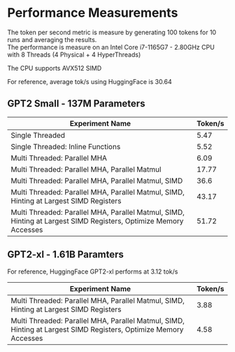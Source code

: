 # Performance Measurements

The token per second metric is measure by generating 100 tokens for 10 runs and averaging the results.  
The performance is measure on an Intel Core i7-1165G7 - 2.80GHz CPU with 8 Threads (4 Physical + 4 HyperThreads)  

The CPU supports AVX512 SIMD  

For reference, average tok/s using HuggingFace is 30.64  

## GPT2 Small - 137M Parameters

| Experiment Name | Token/s |
|-----------------|---------|
| Single Threaded    |   5.47      |
| Single Threaded: Inline Functions    |   5.52      |
| Multi Threaded: Parallel MHA    |   6.09      |
| Multi Threaded: Parallel MHA, Parallel Matmul    |   17.77      |
| Multi Threaded: Parallel MHA, Parallel Matmul, SIMD    |   36.6      |
| Multi Threaded: Parallel MHA, Parallel Matmul, SIMD, Hinting at Largest SIMD Registers    |   43.17      |
| Multi Threaded: Parallel MHA, Parallel Matmul, SIMD, Hinting at Largest SIMD Registers, Optimize Memory Accesses    |   51.72      |


## GPT2-xl - 1.61B Paramters

For reference, HuggingFace GPT2-xl performs at 3.12 tok/s  

| Experiment Name | Token/s |
|-----------------|---------|
| Multi Threaded: Parallel MHA, Parallel Matmul, SIMD, Hinting at Largest SIMD Registers    |   3.88      |
| Multi Threaded: Parallel MHA, Parallel Matmul, SIMD, Hinting at Largest SIMD Registers, Optimize Memory Accesses     |   4.58      |

